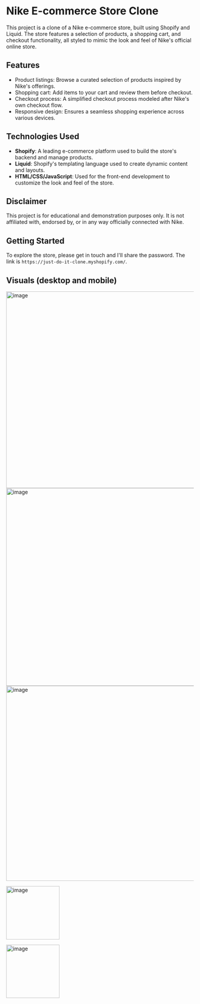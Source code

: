 # Nike E-commerce Store Clone

This project is a clone of a Nike e-commerce store, built using Shopify and Liquid. The store features a selection of products, a shopping cart, and checkout functionality, all styled to mimic the look and feel of Nike's official online store.

## Features

- Product listings: Browse a curated selection of products inspired by Nike's offerings.
- Shopping cart: Add items to your cart and review them before checkout.
- Checkout process: A simplified checkout process modeled after Nike's own checkout flow.
- Responsive design: Ensures a seamless shopping experience across various devices.

## Technologies Used

- **Shopify**: A leading e-commerce platform used to build the store's backend and manage products.
- **Liquid**: Shopify's templating language used to create dynamic content and layouts.
- **HTML/CSS/JavaScript**: Used for the front-end development to customize the look and feel of the store.

## Disclaimer

This project is for educational and demonstration purposes only. It is not affiliated with, endorsed by, or in any way officially connected with Nike.

## Getting Started

To explore the store, please get in touch and I'll share the password. The link is `https://just-do-it-clone.myshopify.com/`.

## Visuals (desktop and mobile)

<img width="527" alt="image" src="https://github.com/user-attachments/assets/5b318ded-46ca-4448-900c-c90ac26a5d3a">

<img width="530" alt="image" src="https://github.com/user-attachments/assets/ba62f3c1-2dc2-4dd6-b297-97675af523a8">

<img width="523" alt="image" src="https://github.com/user-attachments/assets/390014e1-61f0-4d11-8391-9e725a93fcbb">

<p>
  <img width="143" alt="image" src="https://github.com/user-attachments/assets/1b4cf6eb-928b-4f77-be8c-46033fc4f0fe">
</p>
<p>
  <img width="143" alt="image" src="https://github.com/user-attachments/assets/e9d24674-8443-4eb6-9d18-02dd3d54cce4">
</p>
